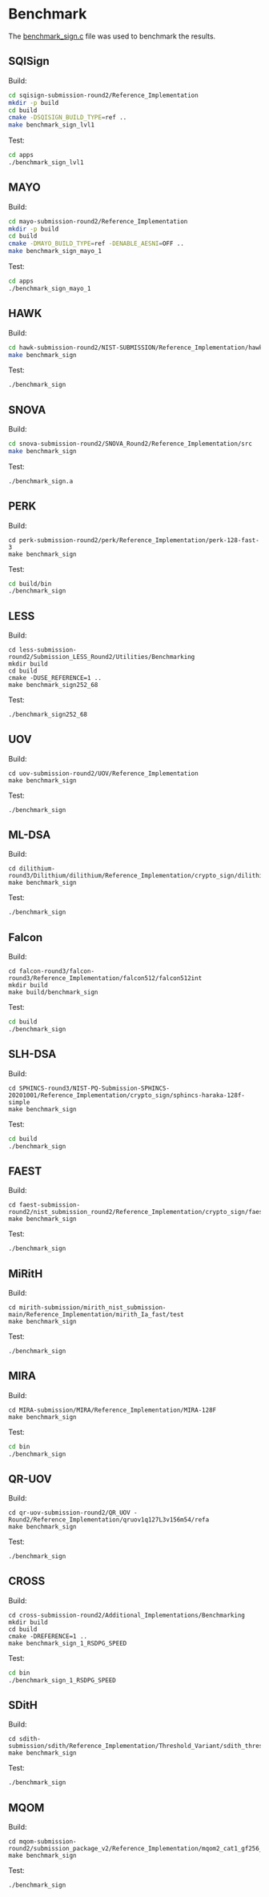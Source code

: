 # Benchmark
The [benchmark_sign.c](benchmark_sign.c) file was used to benchmark the results.

## SQISign

Build:
```sh
cd sqisign-submission-round2/Reference_Implementation
mkdir -p build
cd build
cmake -DSQISIGN_BUILD_TYPE=ref ..
make benchmark_sign_lvl1
```

Test:
```sh
cd apps
./benchmark_sign_lvl1
```

## MAYO

Build:
```sh
cd mayo-submission-round2/Reference_Implementation
mkdir -p build
cd build
cmake -DMAYO_BUILD_TYPE=ref -DENABLE_AESNI=OFF ..
make benchmark_sign_mayo_1
```

Test:
```sh
cd apps
./benchmark_sign_mayo_1
```

## HAWK
Build:
```sh
cd hawk-submission-round2/NIST-SUBMISSION/Reference_Implementation/hawk512
make benchmark_sign
```

Test:
```sh
./benchmark_sign
```

## SNOVA
Build:
```sh
cd snova-submission-round2/SNOVA_Round2/Reference_Implementation/src
make benchmark_sign
```

Test:
```sh
./benchmark_sign.a
```

## PERK
Build:
```
cd perk-submission-round2/perk/Reference_Implementation/perk-128-fast-3
make benchmark_sign
```

Test:
```sh
cd build/bin
./benchmark_sign
```

## LESS
Build:
```
cd less-submission-round2/Submission_LESS_Round2/Utilities/Benchmarking
mkdir build
cd build
cmake -DUSE_REFERENCE=1 ..
make benchmark_sign252_68
```

Test:
```sh
./benchmark_sign252_68
```

## UOV
Build:
```
cd uov-submission-round2/UOV/Reference_Implementation
make benchmark_sign
```

Test:
```sh
./benchmark_sign
```

## ML-DSA
Build:
```
cd dilithium-round3/Dilithium/dilithium/Reference_Implementation/crypto_sign/dilithium2
make benchmark_sign
```

Test:
```sh
./benchmark_sign
```

## Falcon
Build:
```
cd falcon-round3/falcon-round3/Reference_Implementation/falcon512/falcon512int
mkdir build
make build/benchmark_sign
```

Test:
```sh
cd build
./benchmark_sign
```

## SLH-DSA
Build:
```
cd SPHINCS-round3/NIST-PQ-Submission-SPHINCS-20201001/Reference_Implementation/crypto_sign/sphincs-haraka-128f-simple
make benchmark_sign
```

Test:
```sh
cd build
./benchmark_sign
```

## FAEST
Build:
```
cd faest-submission-round2/nist_submission_round2/Reference_Implementation/crypto_sign/faest_128f
make benchmark_sign
```

Test:
```sh
./benchmark_sign
```

## MiRitH
Build:
```
cd mirith-submission/mirith_nist_submission-main/Reference_Implementation/mirith_Ia_fast/test
make benchmark_sign
```

Test:
```sh
./benchmark_sign
```

## MIRA
Build:
```
cd MIRA-submission/MIRA/Reference_Implementation/MIRA-128F
make benchmark_sign
```

Test:
```sh
cd bin
./benchmark_sign
```

## QR-UOV
Build:
```
cd qr-uov-submission-round2/QR_UOV - Round2/Reference_Implementation/qruov1q127L3v156m54/refa
make benchmark_sign
```

Test:
```sh
./benchmark_sign
```

## CROSS
Build:
```
cd cross-submission-round2/Additional_Implementations/Benchmarking
mkdir build
cd build
cmake -DREFERENCE=1 ..
make benchmark_sign_1_RSDPG_SPEED
```

Test:
```sh
cd bin
./benchmark_sign_1_RSDPG_SPEED
```

## SDitH
Build:
```
cd sdith-submission/sdith/Reference_Implementation/Threshold_Variant/sdith_threshold_cat1_p251
make benchmark_sign 
```

Test:
```sh
./benchmark_sign
```

## MQOM
Build:
```
cd mqom-submission-round2/submission_package_v2/Reference_Implementation/mqom2_cat1_gf256_fast_r3
make benchmark_sign
```

Test:
```sh
./benchmark_sign
```
